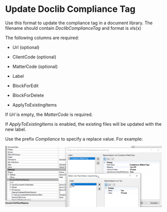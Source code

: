 # Update Doclib Compliance Tag

Use this format to update the compliance tag in a document library. The filename should contain *DoclibComplianceTag* and format is xls(x)

The following columns are required:

- Url (optional)

- ClientCode (optional)

- MatterCode (optional)

- Label

- BlockForEdit

- BlockForDelete

- ApplyToExistingItems

If *Url* is empty, the *MatterCode* is required.

If *ApplyToExistingItems* is enabled, the existing files will be updated with the new label.

Use the prefix *Compliance* to specify a replace value. For example:

![](./assets/image3.png)
